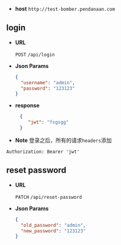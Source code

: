 * **host**
``http://test-bomber.pendanaan.com``

**login**
----
* **URL**

  `POST` `/api/login`

* **Json Params**

  ```json
  {
    "username": "admin",
    "password": "123123"
  }
  ```
* **response**
```json
     {
        "jwt": "fsgsgg"
     }
```
* **Note**
登录之后，所有的请求`headers`添加
```text
Authorization: Bearer 'jwt'
```

**reset password**
----
* **URL**

  `PATCH` `/api/reset-password`

* **Json Params**

  ```json
  {
    "old_password": "admin",
    "new_password": "123123"
  }
  ```
  